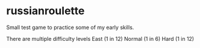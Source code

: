 # russianroulette
Small test game to practice some of my early skills.

There are multiple difficulty levels
East (1 in 12)
Normal (1 in 6)
Hard (1 in 12)